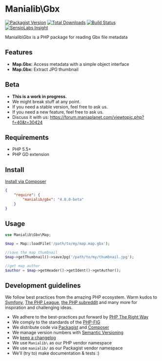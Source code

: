 # Manialib\Gbx

[![Packagist Version](https://img.shields.io/packagist/v/manialib/gbx.svg?style=flat-square)](https://packagist.org/packages/manialib/gbx)
[![Total Downloads](https://img.shields.io/packagist/dt/manialib/gbx.svg?style=flat-square)](https://packagist.org/packages/manialib/gbx)
[![Build Status](https://img.shields.io/travis/manialib/gbx.svg?style=flat-square)](https://travis-ci.org/manialib/gbx)
[![SensioLabs Insight](https://img.shields.io/sensiolabs/i/f3cc9ab7-224a-4fb7-b571-ac057ca22898.svg?style=flat-square)](https://insight.sensiolabs.com/projects/f3cc9ab7-224a-4fb7-b571-ac057ca22898)

Manialib\Gbx is a PHP package for reading Gbx file metadata

## Features

- **Map.Gbx:** Access metadata with a simple object interface
- **Map.Gbx:** Extract JPG thumbnail

## Beta

- **This is a work in progress.** 
- We might break stuff at any point.
- If you need a stable version, feel free to ask us.
- If you need a new feature, feel free to ask us.
- Discuss it with us: https://forum.maniaplanet.com/viewtopic.php?f=40&t=30424

## Requirements

- PHP 5.5+
- PHP GD extension

## Install

[Install via Composer](https://getcomposer.org/)

```json
{
	"require": {
        "manialib/gbx": "4.0.0-beta"
    }
}
```

## Usage

```php
use Manialib\Gbx\Map;

$map = Map::loadFile('/path/to/my/map.map.gbx');

//save the map thumbnail
$map->getThumbnail()->saveJpg('/path/to/my/thumbnail.jpg');

//get map author
$author = $map->getHeader()->getIdent()->getAuthor();
```

## Development guidelines

We follow best practices from the amazing PHP ecosystem. Warm kudos to [Symfony](http://symfony.com/), [The PHP League](http://thephpleague.com/), [the PHP subreddit](http://www.reddit.com/r/PHP/) and many more for inspiration and challenging ideas.

- We adhere to the best-practices put forward by [PHP The Right Way](http://www.phptherightway.com/)
- We comply to the standards of the [PHP-FIG](http://www.php-fig.org/)
- We distribute code via [Packagist](https://packagist.org/) and [Composer](https://getcomposer.org/)
- We manage version numbers with [Semantic Versioning](http://semver.org/)
- We [keep a changelog](http://keepachangelog.com/)
- We use `Manialib\` as our PHP vendor namespace
- We use `manialib/` as our Packagist vendor namespace
- We'll (try to) make documentation & tests :)
